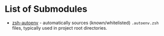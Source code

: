 # List of Submodules

* [zsh-autoenv](https://github.com/Tarrasch/zsh-autoenv) - automatically sources (known/whitelisted) `.autoenv.zsh` files, typically used in project root directories.
